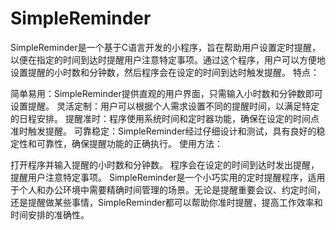 # SimpleReminder
SimpleReminder是一个基于C语言开发的小程序，旨在帮助用户设置定时提醒，以便在指定的时间到达时提醒用户注意特定事项。通过这个程序，用户可以方便地设置提醒的小时数和分钟数，然后程序会在设定的时间到达时触发提醒。
特点：

简单易用：SimpleReminder提供直观的用户界面，只需输入小时数和分钟数即可设置提醒。
灵活定制：用户可以根据个人需求设置不同的提醒时间，以满足特定的日程安排。
提醒准时：程序使用系统时间和定时器功能，确保在设定的时间点准时触发提醒。
可靠稳定：SimpleReminder经过仔细设计和测试，具有良好的稳定性和可靠性，确保提醒功能的正确执行。
使用方法：

打开程序并输入提醒的小时数和分钟数。
程序会在设定的时间到达时发出提醒，提醒用户注意特定事项。
SimpleReminder是一个小巧实用的定时提醒程序，适用于个人和办公环境中需要精确时间管理的场景。无论是提醒重要会议、约定时间，还是提醒做某些事情，SimpleReminder都可以帮助你准时提醒，提高工作效率和时间安排的准确性。
